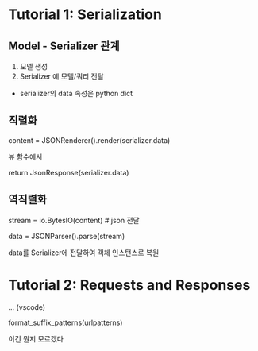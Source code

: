 
# Tutorial 1: Serialization


## Model - Serializer 관계
1. 모델 생성
2. Serializer 에 모델/쿼리 전달
* serializer의 data 속성은 python dict

## 직렬화
content = JSONRenderer().render(serializer.data)

뷰 함수에서

return JsonResponse(serializer.data)

## 역직렬화
stream = io.BytesIO(content) # json 전달

data = JSONParser().parse(stream)

data를 Serializer에 전달하여 객체 인스턴스로 복원



# Tutorial 2: Requests and Responses

... (vscode)

format_suffix_patterns(urlpatterns)

이건 뭔지 모르겠다

